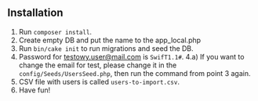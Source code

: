 ## Installation

1. Run `composer install`.
2. Create empty DB and put the name to the app_local.php
3. Run `bin/cake init` to run migrations and seed the DB.
4. Password for testowy.user@mail.com is `SwifT1.1#`.
4.a) If you want to change the email for test, please change it in the `config/Seeds/UsersSeed.php`, then run the command from point 3 again.
5. CSV file with users is called `users-to-import.csv`.
6. Have fun!
